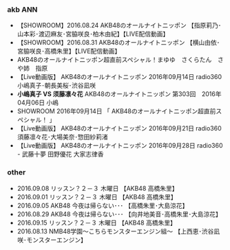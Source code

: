 

### akb ANN


- 【SHOWROOM】2016.08.24 AKB48のオールナイトニッポン 【指原莉乃･山本彩･渡辺麻友･宮脇咲良･柏木由紀】【LIVE配信動画】
- 【SHOWROOM】2016.08.31 AKB48のオールナイトニッポン 【横山由依･宮脇咲良･高橋朱里】【LIVE配信動画】
- AKB48のオールナイトニッポン超直前スペシャル！まゆゆ　さくらたん　さや姉　指原
- 【Live動画版】 AKB48のオールナイトニッポン 2016年09月14日 radio360 小嶋真子･朝長美桜･渋谷凪咲
- **小嶋真子 VS 须藤凛々花** AKB48のオールナイトニッポン 第303回　2016年04月06日 小嶋
- SHOWROOM 2016年09月14日 「 AKB48のオールナイトニッポン超直前スペシャル！ 」
- 【Live動画版】 AKB48のオールナイトニッポン 2016年09月21日 radio360 須藤凛々花･大場美奈･惣田紗莉渚
- 【Live動画版】 AKB48のオールナイトニッポン 2016年09月28日 radio360 - 武藤十夢  田野優花   大家志律香


### other
- 2016.09.08 リッスン？２－３ 木曜日 【AKB48 高橋朱里】
- 2016.09.01 リッスン？２－３ 木曜日 【AKB48 高橋朱里】
- 2016.09.05 AKB48 今夜は帰らない･･･ 【高橋朱里･大島涼花】
- 2016.08.29 AKB48 今夜は帰らない･･･ 【向井地美音･高橋朱里･大島涼花】
- 2016.09.15 リッスン？２－３ 木曜日 【AKB48 高橋朱里】
- 2016.08.13 NMB48学園～こちらモンスターエンジン組～ 【上西恵･渋谷凪咲･モンスターエンジン】
